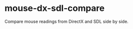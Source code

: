 mouse-dx-sdl-compare
====================

Compare mouse readings from DirectX and SDL side by side.
